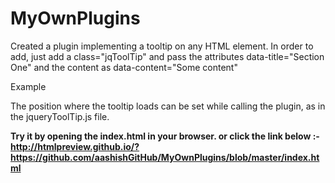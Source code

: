 # MyOwnPlugins
Created a plugin implementing a tooltip on any HTML element. 
In order to add, just add a class="jqToolTip" and pass the attributes data-title="Section One"
   and the content as data-content="Some content"

Example
 <p class="jqToolTip" data-title="Section Five" data-content="Lorem ipsum dolor sit amet.">
 
 The position where the tooltip loads can be set while calling the plugin, as in the jqueryToolTip.js file.
 
 <b>Try it by opening the index.html in your browser.<b/>
   <b>or click the link below :-  
      http://htmlpreview.github.io/?https://github.com/aashishGitHub/MyOwnPlugins/blob/master/index.html
      <b/>
